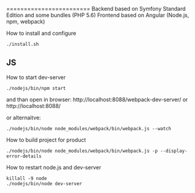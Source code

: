
========================
Backend based on Symfony Standard Edition and some bundles (PHP 5.6)
Frontend based on Angular (Node.js, npm, webpack)

How to install and configure

```
./install.sh
```

JS
---

How to start dev-server
```
./nodejs/bin/npm start
```
and than open in browser: http://localhost:8088/webpack-dev-server/ or http://localhost:8088/

or alternaitve:
```
./nodejs/bin/node node_modules/webpack/bin/webpack.js --watch
```

How to build project for product
```
./nodejs/bin/node node_modules/webpack/bin/webpack.js -p --display-error-details
```

How to restart node.js and dev-server
```
killall -9 node
./nodejs/bin/node dev-server
```